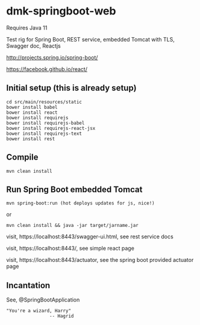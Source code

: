 dmk-springboot-web
=========

Requires Java 11

Test rig for Spring Boot, REST service, embedded Tomcat with TLS, Swagger doc, Reactjs

http://projects.spring.io/spring-boot/

https://facebook.github.io/react/

Initial setup (this is already setup)
---
	cd src/main/resources/static
	bower install babel
	bower install react
	bower install requirejs
	bower install requirejs-babel
	bower install requirejs-react-jsx
	bower install requirejs-text
	bower install rest

Compile
---
	mvn clean install

Run Spring Boot embedded Tomcat
---
	mvn spring-boot:run (hot deploys updates for js, nice!)

or

	mvn clean install && java -jar target/jarname.jar

visit, https://localhost:8443/swagger-ui.html, see rest service docs

visit, https://localhost:8443/, see simple react page

visit, https://localhost:8443/actuator, see the spring boot provided actuator page

Incantation
---
See, @SpringBootApplication

	"You're a wizard, Harry" 
					-- Hagrid
